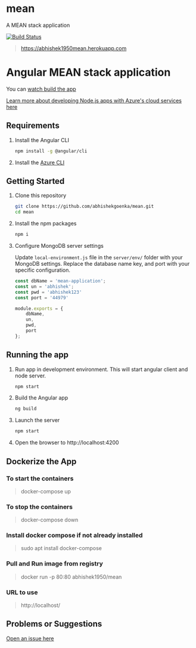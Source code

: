 # mean
A MEAN stack application

[![Build Status](https://dev.azure.com/abhishekgoenkapublic/github-projects/_apis/build/status/mean-main-ci?branchName=main)](https://dev.azure.com/abhishekgoenkapublic/github-projects/_build/latest?definitionId=3&branchName=main)

> https://abhishek1950mean.herokuapp.com

# Angular MEAN stack application

You can [watch build the app](https://www.youtube.com/watch?v=vLvNr3Wa5YI&list=PLC3y8-rFHvwj200LLotCYum_9wmGeTJx9&index=1)

[Learn more about developing Node.js apps with Azure's cloud services here](https://www.youtube.com/watch?v=HznzUUMyV1Q&list=PLC3y8-rFHvwj200LLotCYum_9wmGeTJx9)

## Requirements

1. Install the Angular CLI

    ```bash
    npm install -g @angular/cli
    ```

1. Install the [Azure CLI](https://docs.microsoft.com/en-us/cli/azure/install-azure-cli)

## Getting Started

1. Clone this repository

    ```bash
    git clone https://github.com/abhishekgoenka/mean.git
    cd mean
    ```

1. Install the npm packages

    ```bash
    npm i
    ```

1. Configure MongoDB server settings

    Update `local-environment.js` file in the `server/env/` folder with your MongoDB settings. Replace the database name key, and port with your specific configuration.

    ```javascript
    const dbName = 'mean-application';
    const un = 'abhishek';
    const pwd = 'abhishek123'
    const port = '44979'

    module.exports = {
        dbName,
        un,
        pwd,
        port
    };
    ```

## Running the app

1. Run app in development environment. This will start angular client and node server.
    ```bash
    npm start
    ```

2. Build the Angular app

    ```bash
    ng build
    ```

3. Launch the server

    ```bash
    npm start
    ```

1. Open the browser to http://localhost:4200

## Dockerize the App 


### To start the containers
> docker-compose up

### To stop the containers
> docker-compose down

### Install docker compose if not already installed
> sudo apt install docker-compose

### Pull and Run image from registry
> docker run -p 80:80 abhishek1950/mean

### URL to use
> http://localhost/

## Problems or Suggestions

[Open an issue here](https://github.com/abhishekgoenka/mean/issues)
